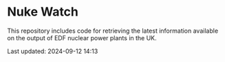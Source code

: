 # Nuke Watch

This repository includes code for retrieving the latest information available on the output of EDF nuclear power plants in the UK.

Last updated: 2024-09-12 14:13